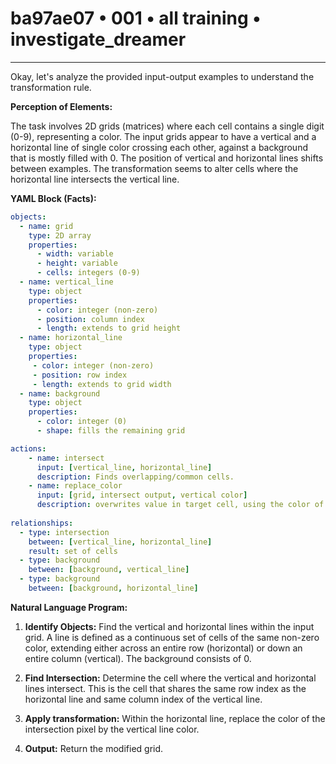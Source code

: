 # ba97ae07 • 001 • all training • investigate_dreamer

---
Okay, let's analyze the provided input-output examples to understand the transformation rule.

**Perception of Elements:**

The task involves 2D grids (matrices) where each cell contains a single digit (0-9), representing a color. The input grids appear to have a vertical and a horizontal line of single color crossing each other, against a background that is mostly filled with 0. The position of vertical and horizontal lines shifts between examples. The transformation seems to alter cells where the horizontal line intersects the vertical line.

**YAML Block (Facts):**



```yaml
objects:
  - name: grid
    type: 2D array
    properties:
      - width: variable
      - height: variable
      - cells: integers (0-9)
  - name: vertical_line
    type: object
    properties:
      - color: integer (non-zero)
      - position: column index
      - length: extends to grid height
  - name: horizontal_line
    type: object
    properties:
     - color: integer (non-zero)
     - position: row index
     - length: extends to grid width
  - name: background
    type: object
    properties:
      - color: integer (0)
      - shape: fills the remaining grid

actions:
    - name: intersect
      input: [vertical_line, horizontal_line]
      description: Finds overlapping/common cells.
    - name: replace_color
      input: [grid, intersect output, vertical color]
      description: overwrites value in target cell, using the color of the vertical line.
      
relationships:
  - type: intersection
    between: [vertical_line, horizontal_line]
    result: set of cells
  - type: background
    between: [background, vertical_line]
  - type: background
    between: [background, horizontal_line]
```



**Natural Language Program:**

1.  **Identify Objects:** Find the vertical and horizontal lines within the input grid. A line is defined as a continuous set of cells of the same non-zero color, extending either across an entire row (horizontal) or down an entire column (vertical). The background consists of 0.

2.  **Find Intersection:** Determine the cell where the vertical and horizontal lines intersect. This is the cell that shares the same row index as the horizontal line and same column index of the vertical line.

3. **Apply transformation:** Within the horizontal line, replace the color of the intersection pixel by the vertical line color.

4.  **Output:** Return the modified grid.


